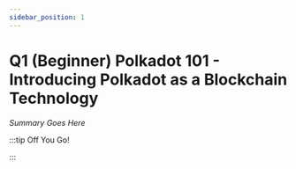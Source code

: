 ```yaml
---
sidebar_position: 1
---
```


# Q1 (Beginner) Polkadot 101 - Introducing Polkadot as a Blockchain Technology

_Summary Goes Here_

:::tip Off You Go!

<QuestButton text="Happy Questing" link='' />

:::

